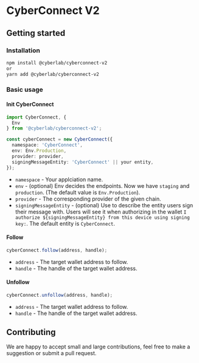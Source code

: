 # CyberConnect V2

## Getting started

### Installation

```sh
npm install @cyberlab/cyberconnect-v2
or
yarn add @cyberlab/cyberconnect-v2
```

### Basic usage

#### Init CyberConnect

```ts
import CyberConnect, {
  Env
} from '@cyberlab/cyberconnect-v2';

const cyberConnect = new CyberConnect({
  namespace: 'CyberConnect',
  env: Env.Production,
  provider: provider,
  signingMessageEntity: 'CyberConnect' || your entity,
});
```

- `namespace` - Your applciation name.
- `env` - (optional) Env decides the endpoints. Now we have `staging` and `production`. (The default value is `Env.Production`).
- `provider` - The corresponding provider of the given chain.
- `signingMessageEntity` - (optional) Use to describe the entity users sign their message with. Users will see it when authorizing in the wallet `I authorize ${signingMessageEntity} from this device using signing key:`. The default entity is `CyberConnect`.

#### Follow

```ts
cyberConnect.follow(address, handle);
```

- `address` - The target wallet address to follow.
- `handle` - The handle of the target wallet address.

#### Unfollow

```ts
cyberConnect.unfollow(address, handle);
```

- `address` - The target wallet address to follow.
- `handle` - The handle of the target wallet address.

## Contributing

We are happy to accept small and large contributions, feel free to make a suggestion or submit a pull request.
